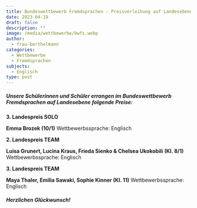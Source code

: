 ```yaml
---
title: Bundeswettbewerb Fremdsprachen - Preisverleihung auf Landesebene
date: 2023-04-19
draft: false
description: ""
image: /media/wettbewerbe/bwfs.webp
author:
  - frau-berthelmann
categories:
  - Wettbewerbe
  - Fremdsprachen
subjects:
  - Englisch
type: post
---
```

##### ***Unsere Schülerinnen und Schüler errangen im Bundeswettbewerb Fremdsprachen auf Landesebene folgende Preise:***

**3. Landespreis SOLO**

**Emma Brozek (10/1)** Wettbewerbssprache: Englisch

**2. Landespreis TEAM**

**Luisa Grunert, Lucina Kraus, Frieda Sienko & Chelsea Ukokobili** **(Kl. 8/1)** Wettbewerbssprache: Englisch

**3. Landespreis TEAM**

**Maya Thaler, Emilia Sawaki, Sophie Kinner (Kl. 11)** Wettbewerbssprache: Englisch


##### ***Herzlichen Glückwunsch!***
